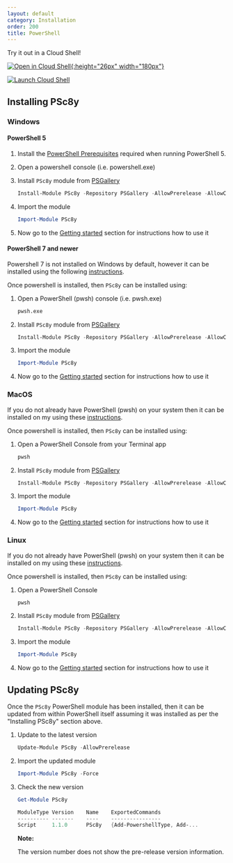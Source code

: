 ```yaml
---
layout: default
category: Installation
order: 200
title: PowerShell
---
```


Try it out in a Cloud Shell!

[![Open in Cloud Shell](https://gstatic.com/cloudssh/images/open-btn.svg "Launch Cloud Shell"){:height="26px" width="180px"}](https://ssh.cloud.google.com/cloudshell/editor?shellonly=true)

[![Launch Cloud Shell](https://shell.azure.com/images/launchcloudshell.png "Launch Cloud Shell")](https://shell.azure.com/powershell)

## Installing PSc8y

### Windows

#### PowerShell 5

1. Install the [PowerShell Prerequisites](../1-powershell-prerequisites) required when running PowerShell 5.

1. Open a powershell console (i.e. powershell.exe)

1. Install `PSc8y` module from [PSGallery](https://www.powershellgallery.com/packages/PSc8y)

    ```powershell
    Install-Module PSc8y -Repository PSGallery -AllowPrerelease -AllowClobber
    ```

1. Import the module

    ```powershell
    Import-Module PSc8y
    ```

1. Now go to the [Getting started](https://reubenmiller.github.io/go-c8y/docs/2-getting-started-powershell/) section for instructions how to use it

#### PowerShell 7 and newer

Powershell 7 is not installed on Windows by default, however it can be installed using the following [instructions](https://docs.microsoft.com/en-us/powershell/scripting/install/installing-powershell-core-on-windows?view=powershell-7).

Once powershell is installed, then `PSc8y` can be installed using:

1. Open a PowerShell (pwsh) console (i.e. pwsh.exe)

    ```sh
    pwsh.exe
    ```

1. Install `PSc8y` module from [PSGallery](https://www.powershellgallery.com/packages/PSc8y)

    ```powershell
    Install-Module PSc8y -Repository PSGallery -AllowPrerelease -AllowClobber
    ```

1. Import the module

    ```powershell
    Import-Module PSc8y
    ```

1. Now go to the [Getting started](https://reubenmiller.github.io/go-c8y/docs/2-getting-started-powershell/) section for instructions how to use it

### MacOS

If you do not already have PowerShell (pwsh) on your system then it can be installed on my using these [instructions](https://docs.microsoft.com/en-us/powershell/scripting/install/installing-powershell-core-on-macos?view=powershell-7).

Once powershell is installed, then `PSc8y` can be installed using:

1. Open a PowerShell Console from your Terminal app
    
    ```powershell
    pwsh
    ```

1. Install `PSc8y` module from [PSGallery](https://www.powershellgallery.com/packages/PSc8y)

    ```powershell
    Install-Module PSc8y -Repository PSGallery -AllowPrerelease -AllowClobber
    ```

1. Import the module

    ```powershell
    Import-Module PSc8y
    ```

1. Now go to the [Getting started](https://reubenmiller.github.io/go-c8y/docs/2-getting-started-powershell/) section for instructions how to use it

### Linux

If you do not already have PowerShell (pwsh) on your system then it can be installed on my using these [instructions](https://docs.microsoft.com/en-us/powershell/scripting/install/installing-powershell-core-on-linux?view=powershell-7).

Once powershell is installed, then `PSc8y` can be installed using:

1. Open a PowerShell Console
    
    ```powershell
    pwsh
    ```

1. Install `PSc8y` module from [PSGallery](https://www.powershellgallery.com/packages/PSc8y)

    ```powershell
    Install-Module PSc8y -Repository PSGallery -AllowPrerelease -AllowClobber
    ```

1. Import the module

    ```powershell
    Import-Module PSc8y
    ```

1. Now go to the [Getting started](https://reubenmiller.github.io/go-c8y/docs/2-getting-started-powershell/) section for instructions how to use it


## Updating PSc8y

Once the `PSc8y` PowerShell module has been installed, then it can be updated from within PowerShell itself assuming it was installed as per the "Installing PSc8y" section above.

1. Update to the latest version

    ```powershell
    Update-Module PSc8y -AllowPrerelease
    ```

1. Import the updated module

    ```powershell
    Import-Module PSc8y -Force
    ```

1. Check the new version

    ```powershell
    Get-Module PSc8y
    ```

    ```powershell
    ModuleType Version    Name    ExportedCommands
    ---------- -------    ----    ----------------
    Script     1.1.0      PSc8y   {Add-PowershellType, Add-...
    ```

    **Note:**

    The version number does not show the pre-release version information.
